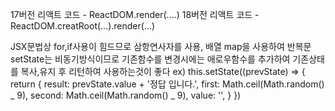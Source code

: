 17버전 리액트 코드 - ReactDOM.render(....)
18버전 리액트 코드 - ReactDOM.creatRoot(...).render(...)

JSX문법상 for,if사용이 힘드므로 삼항연사자를 사용, 배열 map을 사용하여 반복문
setState는 비동기방식이므로 기존함수를 변경시에는 애로우함수를 추가하여 기존상태를 복사,유지 후 리턴하여 사용하는것이 좋다
ex) this.setState((prevState) => {
return {
result: prevState.value + '정답 입니다.',
first: Math.ceil(Math.random() _ 9),
second: Math.ceil(Math.random() _ 9),
value: '',
}
})

